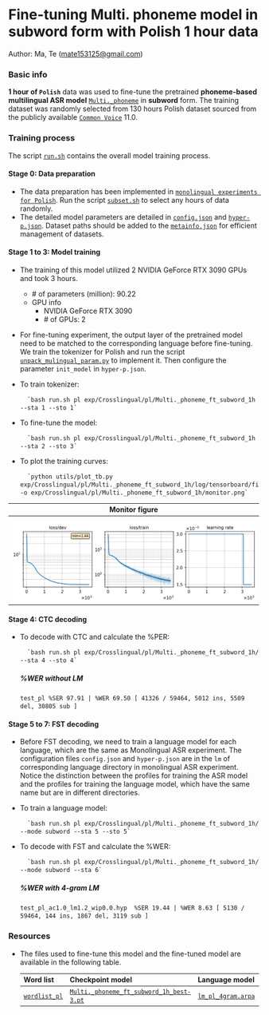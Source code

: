 # Fine-tuning Multi. phoneme model in subword form with Polish 1 hour data
Author: Ma, Te (mate153125@gmail.com)
### Basic info

__1 hour of `Polish`__ data was used to fine-tune the pretrained __phoneme-based multilingual ASR model__ [`Multi._phoneme`](../../../Multilingual/Multi._phoneme/readme.md) in __subword__ form. The training dataset was randomly selected from 130 hours Polish dataset sourced from the publicly available [`Common Voice`](https://commonvoice.mozilla.org/) 11.0. 


### Training process

The script [`run.sh`](../../../run.sh) contains the overall model training process.

#### Stage 0: Data preparation
* The data preparation has been implemented in [`monolingual experiments for Polish`](../../../Monolingual/pl/Mono._phoneme_130h/readme.md). Run the script [`subset.sh`](../../../../local/tools/subset.sh) to select any hours of data randomly.
* The detailed model parameters are detailed in [`config.json`](config.json) and [`hyper-p.json`](hyper-p.json). Dataset paths should be added to the [`metainfo.json`](../../../data/metainfo.json) for efficient management of datasets.

#### Stage 1 to 3: Model training
* The training of this model utilized 2 NVIDIA GeForce RTX 3090 GPUs and took 3 hours. 
  * \# of parameters (million): 90.22
  * GPU info
      * NVIDIA GeForce RTX 3090
      * \# of GPUs: 2

* For fine-tuning experiment, the output layer of the pretrained model need to be matched to the corresponding language before fine-tuning. We train the tokenizer for Polish and run the script [`unpack_mulingual_param.py`](../../../../local/tools/unpack_mulingual_param.py) to implement it. Then configure the parameter `init_model` in `hyper-p.json`.

* To train tokenizer:

        `bash run.sh pl exp/Crosslingual/pl/Multi._phoneme_ft_subword_1h --sta 1 --sto 1`
* To fine-tune the model:

        `bash run.sh pl exp/Crosslingual/pl/Multi._phoneme_ft_subword_1h --sta 2 --sto 3`
* To plot the training curves:

        `python utils/plot_tb.py exp/Crosslingual/pl/Multi._phoneme_ft_subword_1h/log/tensorboard/file -o exp/Crosslingual/pl/Multi._phoneme_ft_subword_1h/monitor.png`

|     Monitor figure    |
|:-----------------------:|
|![tb-plot](./monitor.png)|

#### Stage 4: CTC decoding
* To decode with CTC and calculate the %PER:

        `bash run.sh pl exp/Crosslingual/pl/Multi._phoneme_ft_subword_1h/ --sta 4 --sto 4`

    ##### %WER without LM
    ```
    test_pl %SER 97.91 | %WER 69.50 [ 41326 / 59464, 5012 ins, 5509 del, 30805 sub ]
    ```

#### Stage 5 to 7: FST decoding
* Before FST decoding, we need to train a language model for each language, which are the same as Monolingual ASR experiment. The configuration files `config.json` and `hyper-p.json` are in the `lm` of corresponding language directory in monolingual ASR experiment. Notice the distinction between the profiles for training the ASR model and the profiles for training the language model, which have the same name but are in different directories.
* To train a language model:

        `bash run.sh pl exp/Crosslingual/pl/Multi._phoneme_ft_subword_1h/ --mode subword --sta 5 --sto 5`

* To decode with FST and calculate the %WER:

        `bash run.sh pl exp/Crosslingual/pl/Multi._phoneme_ft_subword_1h/ --mode subword --sta 6`

    ##### %WER with 4-gram LM
    ```
    test_pl_ac1.0_lm1.2_wip0.0.hyp  %SER 19.44 | %WER 8.63 [ 5130 / 59464, 144 ins, 1867 del, 3119 sub ]
    ```

### Resources
* The files used to fine-tune this model and the fine-tuned model are available in the following table.

    | Word list | Checkpoint model | Language model | Tensorboard log |
    | ----------- | ----------- | ----------- | ----------- |
    | [`wordlist_pl`](https://cat-ckpt.oss-cn-beijing.aliyuncs.com/cat-multilingual/cv-lang10/dict/pl/wordlist_pl) | [`Multi._phoneme_ft_subword_1h_best-3.pt`](https://cat-ckpt.oss-cn-beijing.aliyuncs.com/cat-multilingual/cv-lang10/exp/pl/Multi._phoneme_ft_subword_1h_best-3.pt) | [`lm_pl_4gram.arpa`](https://cat-ckpt.oss-cn-beijing.aliyuncs.com/cat-multilingual/cv-lang10/exp/pl/lm_pl_4gram.arpa) | [`tb_Multi._phoneme_ft_subword_1h`](https://cat-ckpt.oss-cn-beijing.aliyuncs.com/cat-multilingual/cv-lang10/exp/pl/tb_log_Multi._phoneme_ft_subword_1h.tar.gz) |